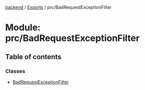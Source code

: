 [backend](../README.md) / [Exports](../modules.md) / prc/BadRequestExceptionFilter

# Module: prc/BadRequestExceptionFilter

## Table of contents

### Classes

- [BadRequestExceptionFilter](../classes/prc_BadRequestExceptionFilter.BadRequestExceptionFilter.md)
